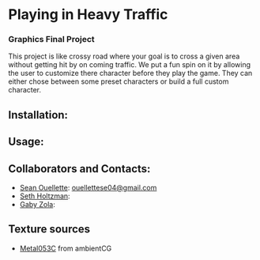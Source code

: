 # Playing in Heavy Traffic
### Graphics Final Project

This project is like crossy road where your goal is to cross a given area without getting hit by on coming traffic. We put a fun spin on it by allowing the user to customize there character before they play the game. They can either chose between some preset characters or build a full custom character.

## Installation:

## Usage:

## Collaborators and Contacts:
- [Sean Ouellette](https://github.com/SOuellette22): [ouellettese04@gmail.com](ouellettese04@gmail.com)
- [Seth Holtzman](https://github.com/SethMC26):
- [Gaby Zola](https://github.com/gabyzola):

## Texture sources 
- [Metal053C](ambientCG.com/a/Metal053C) from ambientCG
